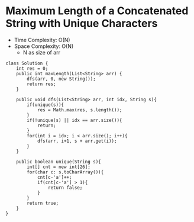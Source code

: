 # Maximum Length of a Concatenated String with Unique Characters

- Time Complexity: O(N)
- Space Complexity: O(N)
  - N as size of arr

```
class Solution {
    int res = 0;
    public int maxLength(List<String> arr) {
        dfs(arr, 0, new String());
        return res;
    }

    public void dfs(List<String> arr, int idx, String s){
        if(unique(s)){
            res = Math.max(res, s.length());
        }
        if(!unique(s) || idx == arr.size()){
            return;
        }
        for(int i = idx; i < arr.size(); i++){
            dfs(arr, i+1, s + arr.get(i));
        }
    }

    public boolean unique(String s){
        int[] cnt = new int[26];
        for(char c: s.toCharArray()){
            cnt[c-'a']++;
            if(cnt[c-'a'] > 1){
                return false;
            }
        }
        return true;
    }
}
```
